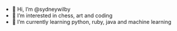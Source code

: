 - 👋 Hi, I’m @sydneywilby
- 👀 I’m interested in chess, art and coding
- 🌱 I’m currently learning python, ruby, java and machine learning

<!---
sydneywilby/sydneywilby is a ✨ special ✨ repository because its `README.md` (this file) appears on your GitHub profile.
You can click the Preview link to take a look at your changes.
--->
